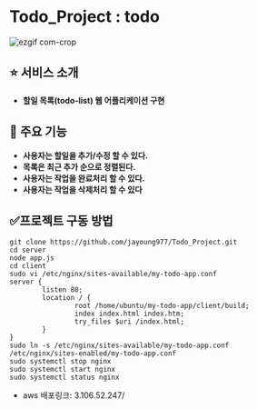 # Todo_Project : todo 

![ezgif com-crop](https://github.com/jayoung977/Todo_Project/assets/61008837/2b1ba41f-e7b2-41bf-aa55-fd6cc26c2d93)

<!-- https://user-images.githubusercontent.com/61008837/235688430-1e4b795d-062b-4f3c-9a5d-db2bd8ef7a13.mp4 -->

## :star: 서비스 소개  
- **할일 목록(todo-list) 웹 어플리케이션 구현**


## :open_file_folder: 주요 기능
- **사용자는 할일을 추가/수정 할 수 있다.**
- **목록은 최근 추가 순으로 정렬된다.**
- **사용자는 작업을 완료처리 할 수 있다.**
- **사용자는 작업을 삭제처리 할 수 있다**


## :white_check_mark:프로젝트 구동 방법 
```
git clone https://github.com/jayoung977/Todo_Project.git
cd server
node app.js
cd client
sudo vi /etc/nginx/sites-available/my-todo-app.conf
server { 
        listen 80; 
        location / { 
                root /home/ubuntu/my-todo-app/client/build; 
                index index.html index.htm; 
                try_files $uri /index.html; 
        } 
}
sudo ln -s /etc/nginx/sites-available/my-todo-app.conf /etc/nginx/sites-enabled/my-todo-app.conf
sudo systemctl stop nginx
sudo systemctl start nginx 
sudo systemctl status nginx 
```
- aws 배포링크: 3.106.52.247/
